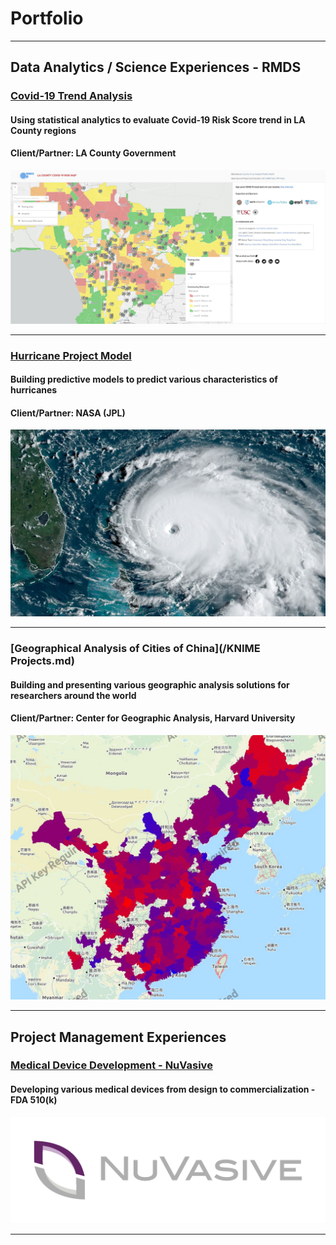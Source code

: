 # Portfolio

---

## Data Analytics / Science Experiences - RMDS

### [Covid-19 Trend Analysis](/Covid_19_Trend_Page)
#### Using statistical analytics to evaluate Covid-19 Risk Score trend in LA County regions<br>
#### Client/Partner: LA County Government<br>  
<img src="images/la_county_risk_map.JPG?raw=true"/>

---
### [Hurricane Project Model](/Hurricane_Prediction_Model)
#### Building predictive models to predict various characteristics of hurricanes<br>  
#### Client/Partner: NASA (JPL)<br>  
<img src="images/hurricane_track.JPG?raw=true"/>

---
### [Geographical Analysis of Cities of China](/KNIME Projects.md)
#### Building and presenting various geographic analysis solutions for researchers around the world<br>
#### Client/Partner: Center for Geographic Analysis, Harvard University <br>
<img src="images/knime_plot.JPG?raw=true"/>

---

## Project Management Experiences

### [Medical Device Development - NuVasive](/Porous_PEEK)
#### Developing various medical devices from design to commercialization - FDA 510(k)
<img src="/images/NuVasive_Logo.PNG?raw=true"/>


---

